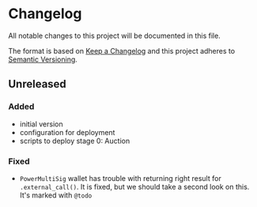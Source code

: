 # Changelog
All notable changes to this project will be documented in this file.

The format is based on [Keep a Changelog](http://keepachangelog.com/en/1.0.0/)
and this project adheres to [Semantic Versioning](http://semver.org/spec/v2.0.0.html).

## Unreleased
### Added
- initial version
- configuration for deployment
- scripts to deploy stage 0: Auction

### Fixed
- `PowerMultiSig` wallet has trouble with returning right result for `.external_call()`.
  It is fixed, but we should take a second look on this. It's marked with `@todo`

